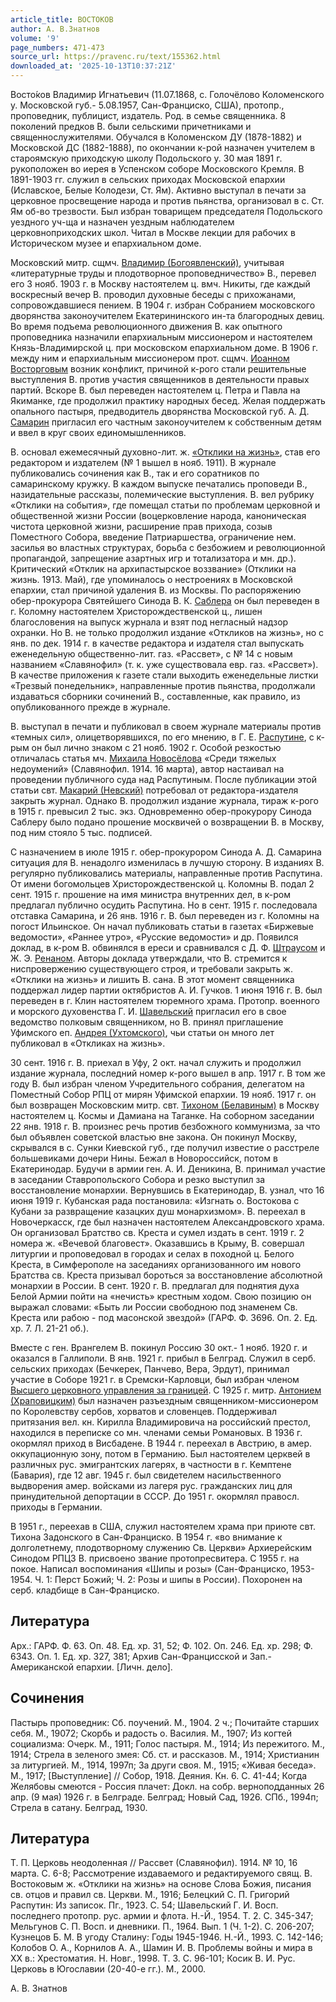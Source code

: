 ```yaml
---
article_title: ВОСТОКОВ
author: А. В.Знатнов
volume: '9'
page_numbers: 471-473
source_url: https://pravenc.ru/text/155362.html
downloaded_at: '2025-10-13T10:37:21Z'
---
```


Восто́ков Владимир Игнатьевич (11.07.1868, с. Голочёлово Коломенского у. Московской губ.- 5.08.1957, Сан-Франциско, США), протопр., проповедник, публицист, издатель. Род. в семье священника. 8 поколений предков В. были сельскими причетниками и священнослужителями. Обучался в Коломенском ДУ (1878-1882) и Московской ДС (1882-1888), по окончании к-рой назначен учителем в староямскую приходскую школу Подольского у. 30 мая 1891 г. рукоположен во иерея в Успенском соборе Московского Кремля. В 1891-1903 гг. служил в сельских приходах Московской епархии (Иславское, Белые Колодези, Ст. Ям). Активно выступал в печати за церковное просвещение народа и против пьянства, организовал в с. Ст. Ям об-во трезвости. Был избран товарищем председателя Подольского уездного уч-ща и назначен уездным наблюдателем церковноприходских школ. Читал в Москве лекции для рабочих в Историческом музее и епархиальном доме.

Московский митр. сщмч. [Владимир (Богоявленский)](<https://pravenc.ru/text/Владимир (Богоявленский).html>), учитывая «литературные труды и плодотворное проповедничество» В., перевел его 3 нояб. 1903 г. в Москву настоятелем ц. вмч. Никиты, где каждый воскресный вечер В. проводил духовные беседы с прихожанами, сопровождавшиеся пением. В 1904 г. избран Собранием московского дворянства законоучителем Екатерининского ин-та благородных девиц. Во время подъема революционного движения В. как опытного проповедника назначили епархиальным миссионером и настоятелем Князь-Владимирской ц. при московском епархиальном доме. В 1906 г. между ним и епархиальным миссионером прот. сщмч. [Иоанном Восторговым](https://pravenc.ru/text/Иоанн.html) возник конфликт, причиной к-рого стали решительные выступления В. против участия священников в деятельности правых партий. Вскоре В. был переведен настоятелем ц. Петра и Павла на Якиманке, где продолжил практику народных бесед. Желая поддержать опального пастыря, предводитель дворянства Московской губ. А. Д. [Самарин](https://pravenc.ru/text/Самарин.html) пригласил его частным законоучителем к собственным детям и ввел в круг своих единомышленников.

В. основал ежемесячный духовно-лит. ж. [«Отклики на жизнь»](<https://pravenc.ru/text/ Отклики на жизнь .html>), став его редактором и издателем (№ 1 вышел в нояб. 1911). В журнале публиковались сочинения как В., так и его соратников по самаринскому кружку. В каждом выпуске печатались проповеди В., назидательные рассказы, полемические выступления. В. вел рубрику «Отклики на события», где помещал статьи по проблемам церковной и общественной жизни России (воцерковление народа, каноническая чистота церковной жизни, расширение прав прихода, созыв Поместного Собора, введение Патриаршества, ограничение нем. засилья во властных структурах, борьба с безбожием и революционной пропагандой, запрещение азартных игр и тотализатора и мн. др.). Критический «Отклик на архипастырское воззвание» (Отклики на жизнь. 1913. Май), где упоминалось о нестроениях в Московской епархии, стал причиной удаления В. из Москвы. По распоряжению обер-прокурора Святейшего Синода В. К. [Саблера](https://pravenc.ru/text/Саблера.html) он был переведен в г. Коломну настоятелем Христорождественской ц., лишен благословения на выпуск журнала и взят под негласный надзор охранки. Но В. не только продолжил издание «Откликов на жизнь», но с янв. по дек. 1914 г. в качестве редактора и издателя стал выпускать еженедельную общественно-лит. газ. «Рассвет», с № 14 с новым названием «Славянофил» (т. к. уже существовала евр. газ. «Рассвет»). В качестве приложения к газете стали выходить еженедельные листки «Трезвый понедельник», направленные против пьянства, продолжали издаваться сборники сочинений В., составленные, как правило, из опубликованного прежде в журнале.

В. выступал в печати и публиковал в своем журнале материалы против «темных сил», олицетворявшихся, по его мнению, в Г. Е. [Распутине](https://pravenc.ru/text/Распутине.html), с к-рым он был лично знаком с 21 нояб. 1902 г. Особой резкостью отличалась статья мч. [Михаила Новосёлова](<https://pravenc.ru/text/Михаила Новосёлова.html>) «Среди тяжелых недоумений» (Славянофил. 1914. 16 марта), автор настаивал на проведении публичного суда над Распутиным. После публикации этой статьи свт. [Макарий (Невский)](<https://pravenc.ru/text/Макарий (Невский).html>) потребовал от редактора-издателя закрыть журнал. Однако В. продолжил издание журнала, тираж к-рого в 1915 г. превысил 2 тыс. экз. Одновременно обер-прокурору Синода Саблеру было подано прошение москвичей о возвращении В. в Москву, под ним стояло 5 тыс. подписей.

С назначением в июле 1915 г. обер-прокурором Синода А. Д. Самарина ситуация для В. ненадолго изменилась в лучшую сторону. В изданиях В. регулярно публиковались материалы, направленные против Распутина. От имени богомольцев Христорождественской ц. Коломны В. подал 2 сент. 1915 г. прошение на имя министра внутренних дел, в к-ром предлагал публично осудить Распутина. Но в сент. 1915 г. последовала отставка Самарина, и 26 янв. 1916 г. В. был переведен из г. Коломны на погост Ильинское. Он начал публиковать статьи в газетах «Биржевые ведомости», «Раннее утро», «Русские ведомости» и др. Появился доклад, в к-ром В. обвинялся в ереси и сравнивался с Д. Ф. [Штраусом](https://pravenc.ru/text/Штраусом.html) и Ж. Э. [Ренаном](https://pravenc.ru/text/Ренаном.html). Авторы доклада утверждали, что В. стремится к ниспровержению существующего строя, и требовали закрыть ж. «Отклики на жизнь» и лишить В. сана. В этот момент священника поддержал лидер партии октябристов А. И. Гучков. 1 июня 1916 г. В. был переведен в г. Клин настоятелем тюремного храма. Протопр. военного и морского духовенства Г. И. [Шавельский](https://pravenc.ru/text/Шавельский.html) пригласил его в свое ведомство полковым священником, но В. принял приглашение Уфимского еп. [Андрея (Ухтомского)](<https://pravenc.ru/text/Андрея (Ухтомского).html>), чьи статьи он много лет публиковал в «Откликах на жизнь».

30 сент. 1916 г. В. приехал в Уфу, 2 окт. начал служить и продолжил издание журнала, последний номер к-рого вышел в апр. 1917 г. В том же году В. был избран членом Учредительного собрания, делегатом на Поместный Собор РПЦ от мирян Уфимской епархии. 19 нояб. 1917 г. он был возвращен Московским митр. свт. [Тихоном (Белавиным)](<https://pravenc.ru/text/Тихон (Беллавин).html>) в Москву настоятелем ц. Космы и Дамиана на Таганке. На соборном заседании 22 янв. 1918 г. В. произнес речь против безбожного коммунизма, за что был объявлен советской властью вне закона. Он покинул Москву, скрывался в с. Сунки Киевской губ., где получил известие о расстреле большевиками дочери Нины. Бежал в Новороссийск, потом в Екатеринодар. Будучи в армии ген. А. И. Деникина, В. принимал участие в заседании Ставропольского Собора и резко выступил за восстановление монархии. Вернувшись в Екатеринодар, В. узнал, что 16 июня 1919 г. Кубанская рада постановила: «Изгнать о. Востокова с Кубани за развращение казацких душ монархизмом». В. переехал в Новочеркасск, где был назначен настоятелем Александровского храма. Он организовал Братство св. Креста и сумел издать в сент. 1919 г. 2 номера ж. «Вечевой благовест». Оказавшись в Крыму, В. совершал литургии и проповедовал в городах и селах в походной ц. Белого Креста, в Симферополе на заседаниях организованного им нового Братства св. Креста призывал бороться за восстановление абсолютной монархии в России. В сент. 1920 г. В. предлагал для поднятия духа Белой Армии пойти на «нечисть» крестным ходом. Свою позицию он выражал словами: «Быть ли России свободною под знаменем Св. Креста или рабою - под масонской звездой» (ГАРФ. Ф. 3696. Оп. 2. Ед. хр. 7. Л. 21-21 об.).

Вместе с ген. Врангелем В. покинул Россию 30 окт.- 1 нояб. 1920 г. и оказался в Галлиполи. В янв. 1921 г. прибыл в Белград. Служил в серб. сельских приходах (Бечкерек, Панчево, Вера, Эрдут), принимал участие в Соборе 1921 г. в Сремски-Карловци, был избран членом [Высшего церковного управления за границей](<https://pravenc.ru/text/Высшего церковного управления за границей.html>). С 1925 г. митр. [Антонием (Храповицким)](<https://pravenc.ru/text/Антонием (Храповицким).html>) был назначен разъездным священником-миссионером по Королевству сербов, хорватов и словенцев. Поддерживал притязания вел. кн. Кирилла Владимировича на российский престол, находился в переписке со мн. членами семьи Романовых. В 1936 г. окормлял приход в Висбадене. В 1944 г. переехал в Австрию, в амер. оккупационную зону, потом в Германию. Был настоятелем церквей в различных рус. эмигрантских лагерях, в частности в г. Кемптене (Бавария), где 12 авг. 1945 г. был свидетелем насильственного выдворения амер. войсками из лагеря рус. гражданских лиц для принудительной депортации в СССР. До 1951 г. окормлял правосл. приходы в Германии.

В 1951 г., переехав в США, служил настоятелем храма при приюте свт. Тихона Задонского в Сан-Франциско. В 1954 г. «во внимание к долголетнему, плодотворному служению Св. Церкви» Архиерейским Синодом РПЦЗ В. присвоено звание протопресвитера. С 1955 г. на покое. Написал воспоминания «Шипы и розы» (Сан-Франциско, 1953-1954. Ч. 1: Перст Божий; Ч. 2: Розы и шипы в России). Похоронен на серб. кладбище в Сан-Франциско.

## Литература

Арх.: ГАРФ. Ф. 63. Оп. 48. Ед. хр. 31, 52; Ф. 102. Оп. 246. Ед. хр. 298; Ф. 6343. Оп. 1. Ед. хр. 327, 381; Архив Сан-Францисской и Зап.-Американской епархии. [Личн. дело].

## Сочинения

Пастырь проповедник: Сб. поучений. М., 1904. 2 ч.; Почитайте старших себя. М., 19072; Скорбь и радость о. Василия. М., 1907; Из когтей социализма: Очерк. М., 1911; Голос пастыря. М., 1914; Из пережитого. М., 1914; Стрела в зеленого змея: Сб. ст. и рассказов. М., 1914; Христианин за литургией. М., 1914, 1997п; За други своя. М., 1915; «Живая беседа». М., 1917; [Выступление] // Собор, 1918. Деяния. Кн. 6. С. 41-44; Когда Желябовы смеются - Россия плачет: Докл. на собр. верноподданных 26 апр. (9 мая) 1926 г. в Белграде. Белград; Новый Сад, 1926. СПб., 1994п; Стрела в сатану. Белград, 1930.

## Литература

Т. П. Церковь неодоленная // Рассвет (Славянофил). 1914. № 10, 16 марта. С. 6-8; Рассмотрение издаваемого и редактируемого свящ. В. Востоковым ж. «Отклики на жизнь» на основе Слова Божия, писания св. отцов и правил св. Церкви. М., 1916; Белецкий С. П. Григорий Распутин: Из записок. Пг., 1923. С. 54; Шавельский Г. И. Восп. последнего протопр. рус. армии и флота. Н.-Й., 1954. Т. 2. С. 345-347; Мельгунов С. П. Восп. и дневники. П., 1964. Вып. 1 (Ч. 1-2). С. 206-207; Кузнецов Б. М. В угоду Сталину: Годы 1945-1946. Н.-Й., 1993. С. 142-146; Колобов О. А., Корнилов А. А., Шамин И. В. Проблемы войны и мира в ХХ в.: Хрестоматия. Н. Новг., 1998. Т. 3. С. 96-101; Косик В. И. Рус. Церковь в Югославии (20-40-е гг.). М., 2000.

А. В.  Знатнов
